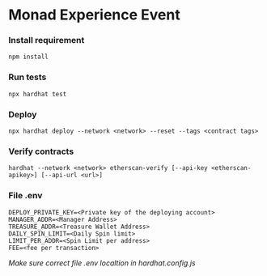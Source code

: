 # Monad Experience Event

### Install requirement
```
npm install
```
### Run tests

```
npx hardhat test
```

### Deploy

```
npx hardhat deploy --network <network> --reset --tags <contract tags>
```

### Verify contracts

```
hardhat --network <network> etherscan-verify [--api-key <etherscan-apikey>] [--api-url <url>]
```

### File .env

```
DEPLOY_PRIVATE_KEY=<Private key of the deploying account>
MANAGER_ADDR=<Manager Address>
TREASURE_ADDR=<Treasure Wallet Address>
DAILY_SPIN_LIMIT=<Daily Spin limit>
LIMIT_PER_ADDR=<Spin Limit per address>
FEE=<fee per transaction>
```

_Make sure correct file .env localtion in hardhat.config.js_
